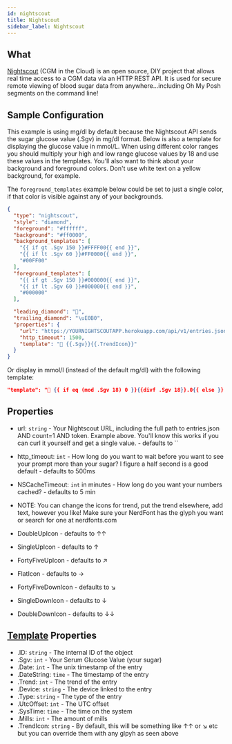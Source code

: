 ```yaml
---
id: nightscout
title: Nightscout
sidebar_label: Nightscout
---
```


## What

[Nightscout][nightscout] (CGM in the Cloud) is an open source,
DIY project that allows real time access to a CGM data via an HTTP REST API. It
is used for secure remote viewing of blood sugar data from anywhere...including
Oh My Posh segments on the command line!

## Sample Configuration

This example is using mg/dl by default because the Nightscout API sends the sugar
glucose value (.Sgv) in mg/dl format. Below is also a template for displaying the
glucose value in mmol/L. When using different color ranges you should multiply your
high and low range glucose values by 18 and use these values in the templates.
You'll also want to think about your background and foreground colors. Don't use
white text on a yellow background, for example.

The `foreground_templates` example below could be set to just a single color,
if that color is visible against any of your backgrounds.

```json
{
  "type": "nightscout",
  "style": "diamond",
  "foreground": "#ffffff",
  "background": "#ff0000",
  "background_templates": [
    "{{ if gt .Sgv 150 }}#FFFF00{{ end }}",
    "{{ if lt .Sgv 60 }}#FF0000{{ end }}",
    "#00FF00"
  ],
  "foreground_templates": [
    "{{ if gt .Sgv 150 }}#000000{{ end }}",
    "{{ if lt .Sgv 60 }}#000000{{ end }}",
    "#000000"
  ],

  "leading_diamond": "",
  "trailing_diamond": "\uE0B0",
  "properties": {
    "url": "https://YOURNIGHTSCOUTAPP.herokuapp.com/api/v1/entries.json?count=1&token=APITOKENFROMYOURADMIN",
    "http_timeout": 1500,
    "template": " {{.Sgv}}{{.TrendIcon}}"
  }
}
```

Or display in mmol/l (instead of the default mg/dl) with the following template:

```json
"template": " {{ if eq (mod .Sgv 18) 0 }}{{divf .Sgv 18}}.0{{ else }} {{ round (divf .Sgv 18) 1 }}{{ end }}{{.TrendIcon}}"
```

## Properties

- url: `string` - Your Nightscout URL, including the full path to entries.json
  AND count=1 AND token. Example above. You'll know this works if you can curl
  it yourself and get a single value. - defaults to ``
- http_timeout: `int` - How long do you want to wait before you want to see
  your prompt more than your sugar? I figure a half second is a good default -
  defaults to 500ms
- NSCacheTimeout: `int` in minutes - How long do you want your numbers cached? -
  defaults to 5 min

- NOTE: You can change the icons for trend, put the trend elsewhere, add text,
  however you like!
  Make sure your NerdFont has the glyph you want or search for one at
  nerdfonts.com
- DoubleUpIcon - defaults to ↑↑
- SingleUpIcon - defaults to ↑
- FortyFiveUpIcon - defaults to ↗
- FlatIcon - defaults to →
- FortyFiveDownIcon - defaults to ↘
- SingleDownIcon - defaults to ↓
- DoubleDownIcon - defaults to ↓↓

## [Template][templates] Properties

- .ID: `string` - The internal ID of the object
- .Sgv: `int` - Your Serum Glucose Value (your sugar)
- .Date: `int` - The unix timestamp of the entry
- .DateString: `time` - The timestamp of the entry
- .Trend: `int` - The trend of the entry
- .Device: `string` - The device linked to the entry
- .Type: `string` - The type of the entry
- .UtcOffset: `int` - The UTC offset
- .SysTime: `time` - The time on the system
- .Mills: `int` - The amount of mills
- .TrendIcon: `string` - By default, this will be something like ↑↑ or ↘ etc but you can
  override them with any glpyh as seen above

[templates]: /docs/config-templates
[nightscout]: http://www.nightscout.info/
